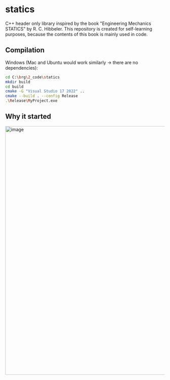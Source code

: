 # statics

C++ header only library inspired by the book "Engineering Mechanics STATICS" by R. C. Hibbeler.
This repository is created for self-learning purposes, because the contents of this book is mainly used in code.

## Compilation
Windows (Mac and Ubuntu would work similarly -> there are no dependencies):

```bash
cd C:\brg\2_code\statics
mkdir build
cd build
cmake -G "Visual Studio 17 2022" ..
cmake --build . --config Release
.\Release\MyProject.exe
```

## Why it started
<img width="783" alt="image" src="https://github.com/petrasvestartas/statics/assets/18013985/bde2fff1-ce70-49c9-9abf-495edb5b7266">
